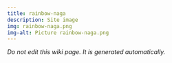 ```yaml
---
title: rainbow-naga
description: Site image
img: rainbow-naga.png
img-alt: Picture rainbow-naga.png
---
```


_Do not edit this wiki page. It is generated automatically._ 

